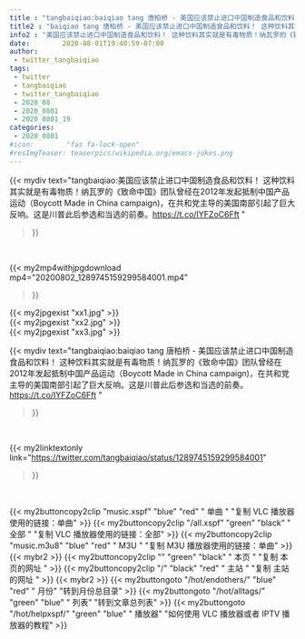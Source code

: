 ```yaml
---
title : "tangbaiqiao:baiqiao tang 唐柏桥 - 美国应该禁止进口中国制造食品和饮料！ 这种饮料其实就是有毒物质！纳瓦罗的《致命中国》团队曾经在2012年发起抵制中国产品运动（Boycott Made in China campaign)，在共和党主导的美国南部引起了巨大反响。这是川普此后参选和当选的前奏。https://t.co/IYFZoC6Fft "
title2 : "baiqiao tang 唐柏桥 - 美国应该禁止进口中国制造食品和饮料！ 这种饮料其实就是有毒物质！纳瓦罗的《致命中国》团队曾经在2012年发起抵制中国产品运动（Boycott Made in China campaign)，在共和党主导的美国南部引起了巨大反响。这是川普此后参选和当选的前奏。https://t.co/IYFZoC6Fft "
info2 : "美国应该禁止进口中国制造食品和饮料！ 这种饮料其实就是有毒物质！纳瓦罗的《致命中国》团队曾经在2012年发起抵制中国产品运动（Boycott Made in China campaign)，在共和党主导的美国南部引起了巨大反响。这是川普此后参选和当选的前奏。https://t.co/IYFZoC6Fft "
date:        2020-08-01T19:40:59-07:00
author:
 - twitter_tangbaiqiao
tags:
 - twitter
 - tangbaiqiao
 - twitter_tangbaiqiao
 - 2020_08
 - 2020_0801
 - 2020_0801_19
categories:
 - 2020_0801
#icon:        "fas fa-lock-open"
#resImgTeaser: teaserpics/wikipedia.org/emacs-jokes.png
---
```


{{< mydiv text="tangbaiqiao:美国应该禁止进口中国制造食品和饮料！ 这种饮料其实就是有毒物质！纳瓦罗的《致命中国》团队曾经在2012年发起抵制中国产品运动（Boycott Made in China campaign)，在共和党主导的美国南部引起了巨大反响。这是川普此后参选和当选的前奏。https://t.co/IYFZoC6Fft "
>}}
<br>


{{< my2mp4withjpgdownload mp4="20200802_1289745159299584001.mp4"
>}}

{{< my2jpgexist "xx1.jpg" >}}<br>
{{< my2jpgexist "xx2.jpg" >}}<br>
{{< my2jpgexist "xx3.jpg" >}}<br>



{{< mydiv text="tangbaiqiao:baiqiao tang 唐柏桥 - 美国应该禁止进口中国制造食品和饮料！ 这种饮料其实就是有毒物质！纳瓦罗的《致命中国》团队曾经在2012年发起抵制中国产品运动（Boycott Made in China campaign)，在共和党主导的美国南部引起了巨大反响。这是川普此后参选和当选的前奏。https://t.co/IYFZoC6Fft "
>}}
<br>

{{< my2linktextonly link="https://twitter.com/tangbaiqiao/status/1289745159299584001"
>}}


<br>

{{< my2buttoncopy2clip "music.xspf"        "blue"   "red"    " 单曲 "  "复制 VLC 播放器使用的链接：单曲" >}} {{< my2buttoncopy2clip "/all.xspf"         "green"  "black"  " 全部 "  "复制 VLC 播放器使用的链接：全部" >}} {{< my2buttoncopy2clip "music.m3u8"        "blue"   "red"    " M3U  "    "复制 M3U 播放器使用的链接：单曲" >}} {{< mybr2 >}} {{< my2buttoncopy2clip ""                  "green"  "black"  " 本页 "    "复制 本页的网址 " >}} {{< my2buttoncopy2clip "/"                 "black"  "red"    " 主站 "    "复制 主站的网址 " >}} {{< mybr2 >}} {{< my2buttongoto      "/hot/endothers/"   "blue"   "red"    " 月份"   "转到月份总目录" >}} {{< my2buttongoto      "/hot/alltags/"     "green"  "blue"   " 列表"   "转到文章总列表" >}} {{< my2buttongoto      "/hot/helpxspf/"    "green"  "blue"   " 播放器" "如何使用 VLC 播放器或者 IPTV 播放器的教程" >}} 

